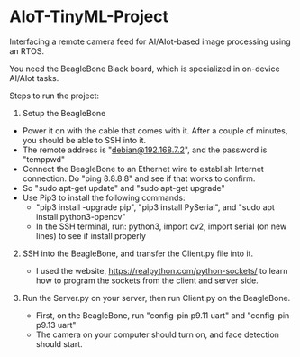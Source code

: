 # AIoT-TinyML-Project
Interfacing a remote camera feed for AI/AIot-based image processing using an RTOS.

You need the BeagleBone Black board, which is specialized in on-device AI/AIot tasks.

Steps to run the project:

1. Setup the BeagleBone
* Power it on with the cable that comes with it. After a couple of minutes, you should be able to SSH into it.
* The remote address is "debian@192.168.7.2", and the password is "temppwd"
* Connect the BeagleBone to an Ethernet wire to establish Internet connection. Do "ping 8.8.8.8" and see if that works to confirm.
* So "sudo apt-get update" and "sudo apt-get upgrade"
* Use Pip3 to install the following commands:
  * "pip3 install -upgrade pip", "pip3 install PySerial", and "sudo apt install python3-opencv"
  * In the SSH terminal, run: python3, import cv2, import serial (on new lines) to see if install properly

2. SSH into the BeagleBone, and transfer the Client.py file into it.
   * I used the website, https://realpython.com/python-sockets/ to learn how to program the sockets from the client and server side.
  
4. Run the Server.py on your server, then run Client.py on the BeagleBone.
    * First, on the BeagleBone, run "config-pin p9.11 uart" and "config-pin p9.13 uart"
    * The camera on your computer should turn on, and face detection should start.
